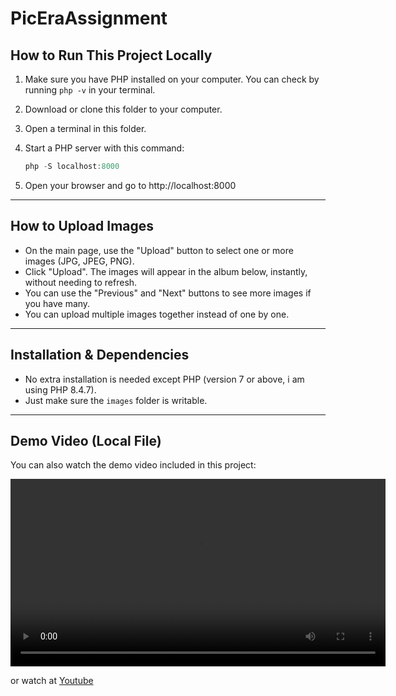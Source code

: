 ﻿# PicEraAssignment

## How to Run This Project Locally

1. Make sure you have PHP installed on your computer. You can check by running `php -v` in your terminal.
2. Download or clone this folder to your computer.
3. Open a terminal in this folder.
4. Start a PHP server with this command:
   
   ```powershell
   php -S localhost:8000
   ```
5. Open your browser and go to http://localhost:8000

---

## How to Upload Images

- On the main page, use the "Upload" button to select one or more images (JPG, JPEG, PNG).
- Click "Upload". The images will appear in the album below, instantly, without needing to refresh.
- You can use the "Previous" and "Next" buttons to see more images if you have many.
- You can upload multiple images together instead of one by one.

---

## Installation & Dependencies

- No extra installation is needed except PHP (version 7 or above, i am using PHP 8.4.7).
- Just make sure the `images` folder is writable.

---

## Demo Video (Local File)

You can also watch the demo video included in this project:

<video src="video.mp4" controls width="600"></video>

or watch at [Youtube](https://youtu.be/lXQ8lQozG3E)
